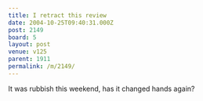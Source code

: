 ```yaml
---
title: I retract this review
date: 2004-10-25T09:40:31.000Z
post: 2149
board: 5
layout: post
venue: v125
parent: 1911
permalink: /m/2149/
---
```

It was rubbish this weekend, has it changed hands again?
